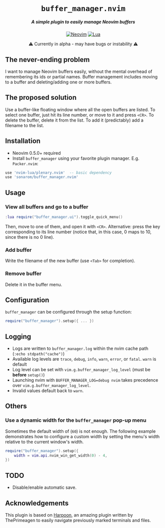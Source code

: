 <div align="center">

# `buffer_manager.nvim`
##### A simple plugin to easily manage Neovim buffers

[![Neovim](https://img.shields.io/badge/Neovim%200.5+-green.svg?style=for-the-badge&logo=neovim)](https://neovim.io)
[![Lua](https://img.shields.io/badge/Lua-blue.svg?style=for-the-badge&logo=lua)](http://www.lua.org)

:warning: Currently in alpha - may have bugs or instability :warning:

</div>



## The never-ending problem

I want to manage Neovim buffers easily, without the mental overhead of remembering its ids or partial names. Buffer management includes moving to a buffer and deleting/adding one or more buffers.

## The proposed solution

Use a buffer-like floating window where all the open buffers are listed. To select one buffer, just hit its line number, or move to it and press `<CR>`. To delete the buffer, delete it from the list. To add it (predictably) add a filename to the list.


## Installation

* Neovim 0.5.0+ required
* Install `buffer_manager` using your favorite plugin manager. E.g. `Packer.nvim`:

```lua
use 'nvim-lua/plenary.nvim'  -- basic dependency
use 'sonarom/buffer_manager.nvim'
```

## Usage

### View all buffers and go to a buffer

```lua
:lua require("buffer_manager.ui").toggle_quick_menu()
```

Then, move to one of them, and open it with `<CR>`.
Alternative: press the key corresponding to its line number (notice that, in this case, 0 maps to 10, since there is no 0 line).

### Add buffer

Write the filename of the new buffer (use `<Tab>` for completion).

### Remove buffer

Delete it in the buffer menu.


## Configuration

`buffer_manager` can be configured through the setup function:

```lua
require("buffer_manager").setup({ ... })
```


## Logging

- Logs are written to `buffer_manager.log` within the nvim cache path (`:echo stdpath("cache")`)
- Available log levels are `trace`, `debug`, `info`, `warn`, `error`, or `fatal`. `warn` is default
- Log level can be set with `vim.g.buffer_manager_log_level` (must be **before** `setup()`)
- Launching nvim with `BUFFER_MANAGER_LOG=debug nvim` takes precedence over `vim.g.buffer_manager_log_level`.
- Invalid values default back to `warn`.

## Others

### Use a dynamic width for the `buffer_manager` pop-up menu

Sometimes the default width of (`60`) is not enough.
The following example demonstrates how to configure a custom width by setting
the menu's width relative to the current window's width.

```lua
require("buffer_manager").setup({
    width = vim.api.nvim_win_get_width(0) - 4,
})
```

## TODO

* Disable/enable automatic save.


## Acknowledgements

This plugin is based on [Harpoon](https://github.com/ThePrimeagen/harpoon), an amazing plugin written by ThePrimeagen to easily navigate previously marked terminals and files.
